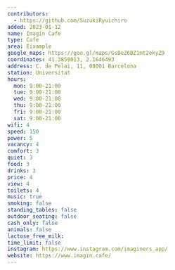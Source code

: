 ```yaml
---
contributors:
  - https://github.com/SuzukiRyuichiro
added: 2023-01-12
name: Imagin Cafe
type: Cafe
area: Eixample
google_maps: https://goo.gl/maps/GsBeZ6BZ1mt2ekyZ9
coordinates: 41.3859013, 2.1646493
address: C. de Pelai, 11, 08001 Barcelona
station: Universitat
hours:
  mon: 9:00-21:00
  tue: 9:00-21:00
  wed: 9:00-21:00
  thu: 9:00-21:00
  fri: 9:00-21:00
  sat: 9:00-21:00
wifi: 4
speed: 150
power: 5
vacancy: 4
comfort: 3
quiet: 3
food: 3
drinks: 3
price: 4
view: 4
toilets: 4
music: true
smoking: false
standing_tables: false
outdoor_seating: false
cash_only: false
animals: false
lactose_free_milk:
time_limit: false
instagram: https://www.instagram.com/imaginers_app/
website: https://www.imagin.cafe/
---
```


